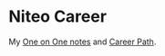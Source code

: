 # Niteo Career
My [One on One notes](https://github.com/niteoweb/my-niteo-career/issues/1) and [Career Path](https://github.com/niteoweb/my-niteo-career/issues/2).
